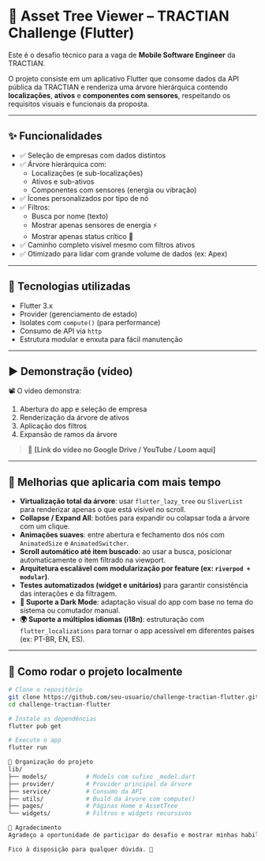 # 📱 Asset Tree Viewer – TRACTIAN Challenge (Flutter)

Este é o desafio técnico para a vaga de **Mobile Software Engineer** da TRACTIAN.

O projeto consiste em um aplicativo Flutter que consome dados da API pública da TRACTIAN e renderiza uma árvore hierárquica contendo **localizações**, **ativos** e **componentes com sensores**, respeitando os requisitos visuais e funcionais da proposta.

---

## ✨ Funcionalidades

- ✅ Seleção de empresas com dados distintos
- ✅ Árvore hierárquica com:
    - Localizações (e sub-localizações)
    - Ativos e sub-ativos
    - Componentes com sensores (energia ou vibração)
- ✅ Ícones personalizados por tipo de nó
- ✅ Filtros:
    - Busca por nome (texto)
    - Mostrar apenas sensores de energia ⚡
    - Mostrar apenas status crítico 🔴
- ✅ Caminho completo visível mesmo com filtros ativos
- ✅ Otimizado para lidar com grande volume de dados (ex: Apex)

---

## 🧰 Tecnologias utilizadas

- Flutter 3.x
- Provider (gerenciamento de estado)
- Isolates com `compute()` (para performance)
- Consumo de API via `http`
- Estrutura modular e enxuta para fácil manutenção

---

## ▶️ Demonstração (vídeo)

📽️ O vídeo demonstra:

1. Abertura do app e seleção de empresa
2. Renderização da árvore de ativos
3. Aplicação dos filtros
4. Expansão de ramos da árvore

> 🔗 **[Link do vídeo no Google Drive / YouTube / Loom aqui]**

---


## 🧠 Melhorias que aplicaria com mais tempo

- **Virtualização total da árvore**: usar `flutter_lazy_tree` ou `SliverList` para renderizar apenas o que está visível no scroll.
- **Collapse / Expand All**: botões para expandir ou colapsar toda a árvore com um clique.
- **Animações suaves**: entre abertura e fechamento dos nós com `AnimatedSize` e `AnimatedSwitcher`.
- **Scroll automático até item buscado**: ao usar a busca, posicionar automaticamente o item filtrado na viewport.
- **Arquitetura escalável com modularização por feature (ex: `riverpod + modular`)**.
- **Testes automatizados (widget e unitários)** para garantir consistência das interações e da filtragem.
- **🌙 Suporte a Dark Mode**: adaptação visual do app com base no tema do sistema ou comutador manual.
- **🌍 Suporte a múltiplos idiomas (i18n)**: estruturação com `flutter_localizations` para tornar o app acessível em diferentes países (ex: PT-BR, EN, ES).

---

## 🚀 Como rodar o projeto localmente

```bash
# Clone o repositório
git clone https://github.com/seu-usuario/challenge-tractian-flutter.git
cd challenge-tractian-flutter

# Instale as dependências
flutter pub get

# Execute o app
flutter run

📁 Organização do projeto
lib/
├── models/           # Models com sufixo _model.dart
├── provider/         # Provider principal da árvore
├── service/          # Consumo da API
├── utils/            # Build da árvore com compute()
├── pages/            # Páginas Home e AssetTree
└── widgets/          # Filtros e widgets recursivos

🤝 Agradecimento
Agradeço a oportunidade de participar do desafio e mostrar minhas habilidades com Flutter, estruturação limpa, foco em performance e UX.

Fico à disposição para qualquer dúvida. 🚀

